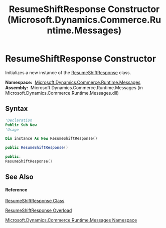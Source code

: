 ﻿---
title: ResumeShiftResponse Constructor  (Microsoft.Dynamics.Commerce.Runtime.Messages)
TOCTitle: ResumeShiftResponse Constructor
ms:assetid: M:Microsoft.Dynamics.Commerce.Runtime.Messages.ResumeShiftResponse.#ctor
ms:mtpsurl: https://technet.microsoft.com/en-us/library/microsoft.dynamics.commerce.runtime.messages.resumeshiftresponse.resumeshiftresponse(v=AX.60)
ms:contentKeyID: 62213470
ms.date: 05/18/2015
mtps_version: v=AX.60
dev_langs:
- vb
- csharp
- c++
---

# ResumeShiftResponse Constructor

Initializes a new instance of the [ResumeShiftResponse](resumeshiftresponse-class-microsoft-dynamics-commerce-runtime-messages.md) class.

**Namespace:**  [Microsoft.Dynamics.Commerce.Runtime.Messages](microsoft-dynamics-commerce-runtime-messages-namespace.md)  
**Assembly:**  Microsoft.Dynamics.Commerce.Runtime.Messages (in Microsoft.Dynamics.Commerce.Runtime.Messages.dll)

## Syntax

``` vb
'Declaration
Public Sub New
'Usage

Dim instance As New ResumeShiftResponse()
```

``` csharp
public ResumeShiftResponse()
```

``` c++
public:
ResumeShiftResponse()
```

## See Also

#### Reference

[ResumeShiftResponse Class](resumeshiftresponse-class-microsoft-dynamics-commerce-runtime-messages.md)

[ResumeShiftResponse Overload](resumeshiftresponse-constructor-microsoft-dynamics-commerce-runtime-messages.md)

[Microsoft.Dynamics.Commerce.Runtime.Messages Namespace](microsoft-dynamics-commerce-runtime-messages-namespace.md)

